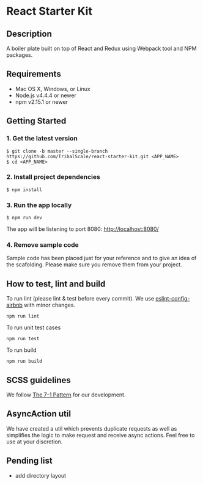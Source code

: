 # React Starter Kit

## Description

A boiler plate built on top of React and Redux using Webpack tool and NPM packages.

## Requirements

- Mac OS X, Windows, or Linux
- Node.js v4.4.4 or newer
- npm v2.15.1 or newer


## Getting Started
### 1. Get the latest version

```
$ git clone -b master --single-branch https://github.com/TribalScale/react-starter-kit.git <APP_NAME>
$ cd <APP_NAME>
```

### 2. Install project dependencies

```
$ npm install
```

### 3. Run the app locally
```
$ npm run dev
```
The app will be listening to port 8080: [http://localhost:8080/](http://localhost:8080/)

### 4. Remove sample code
Sample code has been placed just for your reference and to give an idea of the scafolding. Please make sure you remove them from your project.


## How to test, lint and build

To run lint (please lint & test before every commit). We use [eslint-config-airbnb](https://github.com/airbnb/javascript/tree/master/packages/eslint-config-airbnb) with minor changes.
```
npm run lint
```

To run unit test cases
```
npm run test
```

To run build
```
npm run build
```

## SCSS guidelines
We follow [The 7-1 Pattern](https://sass-guidelin.es/#the-7-1-pattern) for our development.

## AsyncAction util
We have created a util which prevents duplicate requests as well as simplifies the logic to make request and receive async actions. Feel free to use at your discretion.

## Pending list
- add directory layout
